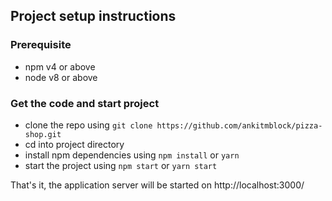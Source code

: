 
## Project setup instructions

### Prerequisite
- npm v4 or above
- node v8 or above


### Get the code and start project
- clone the repo using `git clone https://github.com/ankitmblock/pizza-shop.git`
- cd into project directory
- install npm dependencies using `npm install` or `yarn`
- start the project using `npm start` or `yarn start`

That's it, the application server will be started on http://localhost:3000/

